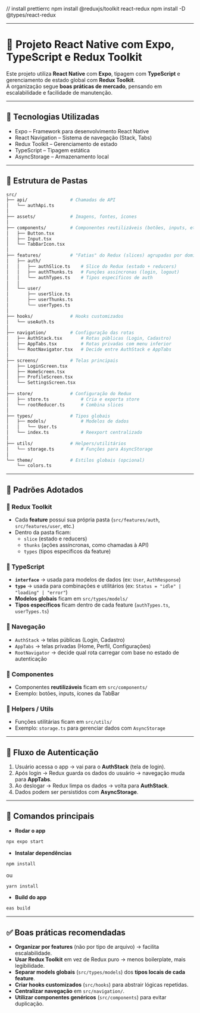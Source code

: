 // install prettierrc
npm install @reduxjs/toolkit react-redux
npm install -D @types/react-redux

---

# 📱 Projeto React Native com Expo, TypeScript e Redux Toolkit

Este projeto utiliza **React Native** com **Expo**, tipagem com **TypeScript** e gerenciamento de estado global com **Redux Toolkit**.  
A organização segue **boas práticas de mercado**, pensando em escalabilidade e facilidade de manutenção.

---

## 🚀 Tecnologias Utilizadas

- Expo – Framework para desenvolvimento React Native
- React Navigation – Sistema de navegação (Stack, Tabs)
- Redux Toolkit – Gerenciamento de estado
- TypeScript – Tipagem estática
- AsyncStorage – Armazenamento local

---

## 📂 Estrutura de Pastas

```bash
src/
├── api/                # Chamadas de API
│   └── authApi.ts
│
├── assets/             # Imagens, fontes, ícones
│
├── components/         # Componentes reutilizáveis (botões, inputs, etc.)
│   ├── Button.tsx
│   ├── Input.tsx
│   └── TabBarIcon.tsx
│
├── features/           # "Fatias" do Redux (slices) agrupadas por domínio
│   ├── auth/
│   │   ├── authSlice.ts    # Slice do Redux (estado + reducers)
│   │   ├── authThunks.ts   # Funções assíncronas (login, logout)
│   │   └── authTypes.ts    # Tipos específicos de auth
│   │
│   └── user/
│       ├── userSlice.ts
│       ├── userThunks.ts
│       └── userTypes.ts
│
├── hooks/              # Hooks customizados
│   └── useAuth.ts
│
├── navigation/         # Configuração das rotas
│   ├── AuthStack.tsx       # Rotas públicas (Login, Cadastro)
│   ├── AppTabs.tsx         # Rotas privadas com menu inferior
│   └── RootNavigator.tsx   # Decide entre AuthStack e AppTabs
│
├── screens/            # Telas principais
│   ├── LoginScreen.tsx
│   ├── HomeScreen.tsx
│   ├── ProfileScreen.tsx
│   └── SettingsScreen.tsx
│
├── store/              # Configuração do Redux
│   ├── store.ts            # Cria e exporta store
│   └── rootReducer.ts      # Combina slices
│
├── types/              # Tipos globais
│   ├── models/             # Modelos de dados
│   │   └── User.ts
│   └── index.ts            # Reexport centralizado
│
├── utils/              # Helpers/utilitários
│   └── storage.ts          # Funções para AsyncStorage
│
└── theme/              # Estilos globais (opcional)
    └── colors.ts
```

---

## 📌 Padrões Adotados

### 🔹 Redux Toolkit

- Cada **feature** possui sua própria pasta (`src/features/auth`, `src/features/user`, etc.)
- Dentro da pasta ficam:
  - `slice` (estado e reducers)
  - `thunks` (ações assíncronas, como chamadas à API)
  - `types` (tipos específicos da feature)

### 🔹 TypeScript

- **`interface`** → usada para modelos de dados (ex: `User`, `AuthResponse`)
- **`type`** → usada para combinações e utilitários (ex: `Status = "idle" | "loading" | "error"`)
- **Modelos globais** ficam em `src/types/models/`
- **Tipos específicos** ficam dentro de cada feature (`authTypes.ts`, `userTypes.ts`)

### 🔹 Navegação

- `AuthStack` → telas públicas (Login, Cadastro)
- `AppTabs` → telas privadas (Home, Perfil, Configurações)
- `RootNavigator` → decide qual rota carregar com base no estado de autenticação

### 🔹 Componentes

- Componentes **reutilizáveis** ficam em `src/components/`
- Exemplo: botões, inputs, ícones da TabBar

### 🔹 Helpers / Utils

- Funções utilitárias ficam em `src/utils/`
- Exemplo: `storage.ts` para gerenciar dados com `AsyncStorage`

---

## 🔑 Fluxo de Autenticação

1. Usuário acessa o app → vai para o **AuthStack** (tela de login).
2. Após login → Redux guarda os dados do usuário → navegação muda para **AppTabs**.
3. Ao deslogar → Redux limpa os dados → volta para **AuthStack**.
4. Dados podem ser persistidos com **AsyncStorage**.

---

## 📖 Comandos principais

- **Rodar o app**

```bash
npx expo start
```

- **Instalar dependências**

```bash
npm install
```

ou

```bash
yarn install
```

- **Build do app**

```bash
eas build
```

---

## ✅ Boas práticas recomendadas

- **Organizar por features** (não por tipo de arquivo) → facilita escalabilidade.
- **Usar Redux Toolkit** em vez de Redux puro → menos boilerplate, mais legibilidade.
- **Separar models globais** (`src/types/models`) dos **tipos locais de cada feature**.
- **Criar hooks customizados** (`src/hooks`) para abstrair lógicas repetidas.
- **Centralizar navegação** em `src/navigation/`.
- **Utilizar componentes genéricos** (`src/components`) para evitar duplicação.
